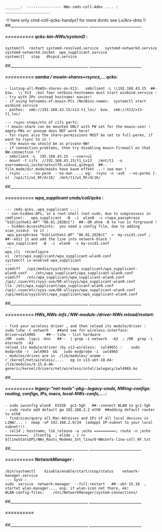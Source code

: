 
	_______:  ---------------- NWs-cmds-coll-Adms .... : _____________________
-!! here only cmd-coll-qcks-handys1 for more dvntc see Lx/Arx-dnts !!
##________________________________________  ___________________________


#####  ==========  qcks-bin-NWs/systemD :
	systemctl  restart systemd-resolved.service   systemd-networkd.service  systemd-networkd.socket  wpa_supplicant.service
	systemctl   stop   dhcpcd.service
##________________________________________  ___________________________


#####  ==========  samba / mswin-shares+rsyncs,... qcks:
	- listing-all-MsWIn-shares-on-X13:   smbclient -L \\192.168.43.15  ##- bzw.  \\ X13  ;but foor netbios-hostnames must start winbind.service :
	- try with IPs instead hostname! easier!
    - if using hotnames-of-mswin-PCs /NetBios-names:  systemctl start winbind.service
	- pathes:  smb://192.168.43.15/x13-t1_loc/  bzw.  smb://X13/x13-t1_loc/

    --- rsync-steps/nts of cifs parts:
    -! mswin-share can be mounted ONLY with PW set for the mswin-user ! empty-PWs or anonym does NOT work here!
    - for rsync also the share-permissions MUST be set to full-perms, if want to rsync to it !
    - the mswin-nw should be as private-NW!
    - if connection-problems, then try disabling mswin-firewall on that NW-connection !?
    - smbclient -L  192.168.43.15  --user=u1
    - mount -t cifs  //192.168.43.15/t1_Lv13   /mnt/t1  -o  username=u1,iocharset=utf8,uid=u1,gid=gu1  ##--file_mode/dir_mode/masks have kaum effekt ...! see man !
    - rsync ... --no-perm  --no-own ...; eg:  rsync -n -avO  --no-perms [-u]  /up1/t1/w1_RF/dc1K/  /mnt/t1/w1_RF/dc1K/
##________________________________________  ___________________________


#####  ==========  wpa_supplicant cmds/coll/qcks :
	--- cmds-qcks..wpa_supplicant ...:
	 - non-hidden-APs, in a root-shell (not-sudo, due to subprossess in cmdline):   wpa_supplicant  -B  -i  wlan0  -c <(wpa_passphrase "bibliothek1-AP" "06.01.2020cC")  ##--OR ohne -B to run in forground !
	 - hidden-AccessPoints:  you need a config file, due to adding  scan_ssid=1  to it :
	 wpa_passphrase "bibliothek1-AP" "06.01.2020cC"  >  my-ssid1.conf ; ##--edit it and add the line into network-block !
	 wpa_supplicant  -B  -i  wlan0  -c my-ssid1.conf
	---
	wpa_cli  reconfigure
	vi  /etc/wpa_supplicant/wpa_supplicant-wlan0.conf
	systemctl is-enabled wpa_supplicant
	---
	vimdiff   /up1/media/syys5/etc/wpa_supplicant/wpa_supplicant-wlan0.conf    /etc/wpa_supplicant/wpa_supplicant-wlan0.conf
	vimdiff   /etc/wpa_supplicant/wpa_supplicant-wlan0.conf     /up1/.cuue/etc/syys-uue/00-allsyys/wpa_supplicant-wlan0.conf
	lla  /etc/wpa_supplicant/wpa_supplicant-wlan0.conf   /up1/.cuue/etc/syys-uue/00-allsyys/wpa_supplicant-wlan0.conf   /up1/media/syys5/etc/wpa_supplicant/wpa_supplicant-wlan0.conf
##________________________________________  ___________________________


#####  ==========  HWs_NWs-infs / NW-module-/driver-NWs reload/restart:
	- find your wireless driver , and then reload its module/driver :
	sudo lshw -C network    ##and see for wireless-interface:  driver=iwl4965     ##-- lshw - list hardware
	/OR  sudo  lspci -knn   ##--  | grep -i network  -A3  ; /OR  grep -i eterneth  -A3 
	reload its module/driver (by x13-wireless:  iwl4965) :    sudo modprobe -r  iwl4965  &&   sudo modprobe -i  iwl4965
	- modules/drives are in  /lib/modules/`uname -r`/kernel/net/wireless/....   eg in x13-ubt-18.04:  /lib/modules/4.15.0-46-generic/kernel/drivers/net/wireless/intel/iwlegacy/iwl4965.ko
##________________________________________  ___________________________


#####  ==========  legacy-"net-tools"-pkg--legacy-cmds,  NWing-configs: routing, configs, IPs, macs, local-NWs-confs,....:
	- sudo iwconfig wlan0  ESSID  gc1-5gh   ##--connect WLAN to gc1-5gh 
	- sudo route add default gw 192.168.2.2 eth0  ##adding default router to eth0
	- find/scan/query all Mac-Adresses and IPs of all local devices in L1NW/... :  nmap -sP 192.168.2.0/24  (adappt IP-subnet to your local subnet!!)
	- (el1d ; hostname; lsb_release -a ;echo ==========; route -n ;echo ==========;  ifconfig  ; el1de ; ) >>  ${l1nwStatsDP}/NWs_Routs_Modems_Int_l1nw/0-NWconfs-l1nw-coll_RF.txt
##________________________________________  ___________________________


#####  ==========  NetworkManager :
	/bin/systemctl    disable/enable/start/stop/status    network-manager.service
	--- SysV :
	sudo  service  network-manager  --full-restart   ##--ubt-15.10  , startet wlan-manager..., esp. if wlan-icon not there, ok!
	WLAN-config-files:    /etc/NetworkManager/system-connections/
##________________________________________  ___________________________


#####  ==========  
##________________________________________  ___________________________

